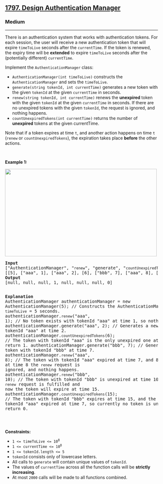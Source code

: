 <h2><a href="https://leetcode.com/problems/design-authentication-manager/">1797. Design Authentication Manager</a></h2><h3>Medium</h3><hr><div style="user-select: auto;"><p style="user-select: auto;">There is an authentication system that works with authentication tokens. For each session, the user will receive a new authentication token that will expire <code style="user-select: auto;">timeToLive</code> seconds after the <code style="user-select: auto;">currentTime</code>. If the token is renewed, the expiry time will be <b style="user-select: auto;">extended</b> to expire <code style="user-select: auto;">timeToLive</code> seconds after the (potentially different) <code style="user-select: auto;">currentTime</code>.</p>

<p style="user-select: auto;">Implement the <code style="user-select: auto;">AuthenticationManager</code> class:</p>

<ul style="user-select: auto;">
	<li style="user-select: auto;"><code style="user-select: auto;">AuthenticationManager(int timeToLive)</code> constructs the <code style="user-select: auto;">AuthenticationManager</code> and sets the <code style="user-select: auto;">timeToLive</code>.</li>
	<li style="user-select: auto;"><code style="user-select: auto;">generate(string tokenId, int currentTime)</code> generates a new token with the given <code style="user-select: auto;">tokenId</code> at the given <code style="user-select: auto;">currentTime</code> in seconds.</li>
	<li style="user-select: auto;"><code style="user-select: auto;">renew(string tokenId, int currentTime)</code> renews the <strong style="user-select: auto;">unexpired</strong> token with the given <code style="user-select: auto;">tokenId</code> at the given <code style="user-select: auto;">currentTime</code> in seconds. If there are no unexpired tokens with the given <code style="user-select: auto;">tokenId</code>, the request is ignored, and nothing happens.</li>
	<li style="user-select: auto;"><code style="user-select: auto;">countUnexpiredTokens(int currentTime)</code> returns the number of <strong style="user-select: auto;">unexpired</strong> tokens at the given currentTime.</li>
</ul>

<p style="user-select: auto;">Note that if a token expires at time <code style="user-select: auto;">t</code>, and another action happens on time <code style="user-select: auto;">t</code> (<code style="user-select: auto;">renew</code> or <code style="user-select: auto;">countUnexpiredTokens</code>), the expiration takes place <strong style="user-select: auto;">before</strong> the other actions.</p>

<p style="user-select: auto;">&nbsp;</p>
<p style="user-select: auto;"><strong style="user-select: auto;">Example 1:</strong></p>
<img alt="" src="https://assets.leetcode.com/uploads/2021/02/25/copy-of-pc68_q2.png" style="width: 500px; height: 287px; user-select: auto;">
<pre style="user-select: auto;"><strong style="user-select: auto;">Input</strong>
["AuthenticationManager", "<code style="user-select: auto;">renew</code>", "generate", "<code style="user-select: auto;">countUnexpiredTokens</code>", "generate", "<code style="user-select: auto;">renew</code>", "<code style="user-select: auto;">renew</code>", "<code style="user-select: auto;">countUnexpiredTokens</code>"]
[[5], ["aaa", 1], ["aaa", 2], [6], ["bbb", 7], ["aaa", 8], ["bbb", 10], [15]]
<strong style="user-select: auto;">Output</strong>
[null, null, null, 1, null, null, null, 0]

<strong style="user-select: auto;">Explanation</strong>
AuthenticationManager authenticationManager = new AuthenticationManager(5); // Constructs the AuthenticationManager with <code style="user-select: auto;">timeToLive</code> = 5 seconds.
authenticationManager.<code style="user-select: auto;">renew</code>("aaa", 1); // No token exists with tokenId "aaa" at time 1, so nothing happens.
authenticationManager.generate("aaa", 2); // Generates a new token with tokenId "aaa" at time 2.
authenticationManager.<code style="user-select: auto;">countUnexpiredTokens</code>(6); // The token with tokenId "aaa" is the only unexpired one at time 6, so return 1.
authenticationManager.generate("bbb", 7); // Generates a new token with tokenId "bbb" at time 7.
authenticationManager.<code style="user-select: auto;">renew</code>("aaa", 8); // The token with tokenId "aaa" expired at time 7, and 8 &gt;= 7, so at time 8 the <code style="user-select: auto;">renew</code> request is ignored, and nothing happens.
authenticationManager.<code style="user-select: auto;">renew</code>("bbb", 10); // The token with tokenId "bbb" is unexpired at time 10, so the <code style="user-select: auto;">renew</code> request is fulfilled and now the token will expire at time 15.
authenticationManager.<code style="user-select: auto;">countUnexpiredTokens</code>(15); // The token with tokenId "bbb" expires at time 15, and the token with tokenId "aaa" expired at time 7, so currently no token is unexpired, so return 0.
</pre>

<p style="user-select: auto;">&nbsp;</p>
<p style="user-select: auto;"><strong style="user-select: auto;">Constraints:</strong></p>

<ul style="user-select: auto;">
	<li style="user-select: auto;"><code style="user-select: auto;">1 &lt;= timeToLive &lt;= 10<sup style="user-select: auto;">8</sup></code></li>
	<li style="user-select: auto;"><code style="user-select: auto;">1 &lt;= currentTime &lt;= 10<sup style="user-select: auto;">8</sup></code></li>
	<li style="user-select: auto;"><code style="user-select: auto;">1 &lt;= tokenId.length &lt;= 5</code></li>
	<li style="user-select: auto;"><code style="user-select: auto;">tokenId</code> consists only of lowercase letters.</li>
	<li style="user-select: auto;">All calls to <code style="user-select: auto;">generate</code> will contain unique values of <code style="user-select: auto;">tokenId</code>.</li>
	<li style="user-select: auto;">The values of <code style="user-select: auto;">currentTime</code> across all the function calls will be <strong style="user-select: auto;">strictly increasing</strong>.</li>
	<li style="user-select: auto;">At most <code style="user-select: auto;">2000</code> calls will be made to all functions combined.</li>
</ul>
</div>